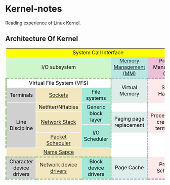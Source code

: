 




# Kernel-notes
Reading experience of Linux Kernel.

## Architecture Of Kernel

<table>
    <tr>
        <td style="border-color:#7C7B7B; color:black;" align="center" colspan="5" bgcolor="yellow" >System Call Interface</td>
    </tr>
    <tr>
        <td style="border-color:#7C7B7B; color:black;" bgcolor=#CFF6CB align="center" colspan="3" bgcolor=#E1DFDF>I/O subsystem</td>
        <td style="border-color:#7C7B7B; color:black;" bgcolor=#B8E7E2 align="center" colspan="1" bgcolor=#E1DFDF>
		<a href=https://github.com/FXShu/Kernel-notes/blob/master/memory_management.md>Memory <br>Management  <br>(MM)</a></td>
        <td style="border-color:#7C7B7B; color:black;" bgcolor=#EEBFD8 align="center" colspan="1" bgcolor=#E1DFDF>Process <br> Management  <br>(PM)</td>
	</tr>
    <tr>
        <td style="border-top-width:4px; border-top-style:dashed;border-top-color:#A6CD97;
					border-left-width:5px; border-left-style:dashed;border-left-color:#A6CD97;
					border-right-width:3px; border-right-style:dashed;border-right-color:#A6CD97;
                    color:black;"
			bgcolor="white" align="center" colspan="3">Virtual File System (VFS)</td>
        <td style="border-right-width:3px; border-right-style:dashed;border-right-color:#9EC8C4;
					border-top-width:4px; border-top-style:dashed;border-top-color:#9EC8C4;
                    color:black;"
			bgcolor=#DEEDEA align="center" rowspan="2">Virtual Memory</td>
        <td style="border-top-width:4px; border-top-style:dashed;border-top-color:#C29CB0;
					border-right-width:3px; border-right-style:dashed;border-right-color:#C29CB0;
                    color:black;"
			bgcolor=#FFE9E9 align="center" rowspan="2">Signal Handling</td>
    </tr>
    <tr>
        <td style="border-width:2px; border-style:solid;border-color:#F4F4F4;
					border-left-width:5px; border-left-style:dashed;border-left-color:#A6CD97;
                    color:black;"
			bgcolor=#D0D0D0 align="center">Terminals</td>
        <td style="border-width:2px; border-style:solid;border-color:#F4F4F4;
                    color:black;"
			bgcolor=#F1E6BD align="center"><a href="socket.md">Sockets</a></td>
        <td style="border-width:2px; border-style:solid;border-color:#F4F4F4;
					border-right-width:3px; border-right-style:dashed;border-right-color:#A6CD97;
                    color:black;"
			bgcolor=#A4E7D7 align="center">File systems</td>
    </tr>
    <tr>
        <td style="border-width:2px; border-style:solid;border-color:#F4F4F4;
					border-left-width:5px; border-left-style:dashed;border-left-color:#A6CD97;
                    color:black;"
			bgcolor=#D0D0D0 align="center"  colspan="1" rowspan="4">Line Discipline</td>
        <td style="border-width:2px; border-style:solid;border-color:#F4F4F4;
                    color:black;"
			bgcolor=#F1E6BD align="center"  colspan="1">Netfiter/Nftables</td>
        <td style="border-width:2px; border-style:solid;border-color:#F4F4F4;
					border-right-width:3px; border-right-style:dashed;border-right-color:#A6CD97;
                    color:black;"
			bgcolor=#A4E7D7 align="center"  colspan="1" rowspan="2">Generic block layer</td>
        <td style="border-right-width:3px; border-right-style:dashed; border-right-color:#9EC8C4;"
            bgcolor="white" align="center"  colspan="1"></td>
        <td style="border-right-width:3px; border-right-style:dashed; border-right-color:#C29CB0;"
            bgcolor="white" align="center" colspan="1"></td>
    </tr>
    <tr>
        <td bgcolor=#F1E6BD align="center"  colspan="1" rowspan="2">
			<a href=network_stack.md>Network Stack</a></td>
        <td style="border-right-width:3px; border-right-style:dashed;border-right-color:#9EC8C4; color:black;"
			bgcolor=#DEEDEA align="center"  colspan="1" rowspan="2">Paging page replacement</td>
        <td style="border-right-width:3px; border-right-style:dashed; border-right-color:#C29CB0; color:black;"
			bgcolor=#FFE9E9 align="center"  colspan="1" rowspan="2">Process/thread creation & termination</td>
    </tr>
    <tr>
        <td style="border-width:2px; border-style:solid;border-color:#F4F4F4;
					border-right-width:3px; border-right-style:dashed;border-right-color:#A6CD97;
                    color:black;"
			bgcolor=#A4E7D7 align="center" colspan="1" rowspan="2">I/O Scheduler</td>
    </tr>
    <tr>
        <td style="border-width:2px; border-style:solid;border-color:#F4F4F4; color:black;"
			bgcolor=#F1E6BD align="center"  colspan="1" rowspan="1">
            <a href=packet_schedule.md>Packet Scheduler</a></td>
        <td style="border-right-width:3px; border-right-style:dashed;border-right-color:#9EC8C4; color:black;"
			bgcolor="white" align="center"  colspan="1" rowspan="2"></td>
        <td style="border-right-width:3px; border-right-style:dashed; border-right-color:#C29CB0; color:black;"
			bgcolor="white" align="center"  colspan="1" rowspan="2"></td>
    </tr>
    <tr>
        <td style="border-width:2px; border-style:solid;border-color:#F4F4F4;
					border-bottom-width:4px; border-bottom-style:dashed;border-bottom-color:#A6CD97;
                    color:black;"
			bgcolor=#F1E6BD align="center"  colspan="3">
			<a href=net_namespace.md>Name Sapce</a></td>
    </tr>
    <tr>
        <td style="border-left-width:5px; border-left-style:dashed;border-left-color:#A6CD97;;
					border-bottom-width:4px; border-bottom-style:dashed;border-bottom-color:#A6CD97;
                    color:black;"
			bgcolor=#D0D0D0 align="center"  colspan="1">Character device drivers</td>
        <td style="border-width:2px; border-style:solid;border-color:#F4F4F4;
					border-bottom-width:4px; border-bottom-style:dashed;border-bottom-color:#A6CD97;
                    color:black;"
			bgcolor=#F1E6BD align="center"  colspan="1">
			<a href=https://github.com/FXShu/Kernel-notes/wiki/MTK-Wi-Fi-Driver>Network device drivers</a></td>
        <td style="border-bottom-width:4px; border-bottom-style:dashed;border-bottom-color:#A6CD97;
					border-right-width:3px; border-right-style:dashed;border-right-color:#A6CD97;
                    color:black;"
			bgcolor=#A4E7D7 align="center"  colspan="1">Block device drivers</td>
        <td style="border-right-width:3px; border-right-style:dashed;border-right-color:#91CED4;
					border-bottom-width:4px; border-bottom-style:dashed;border-bottom-color:#9EC8C4;
                    color:black;"
			bgcolor=#DEEDEA align="center"  colspan="1">Page Cache</td>
        <td style="border-right-width:3px; border-right-style:dashed; border-right-color:#C29CB0;
					border-bottom-width:4px; border-bottom-style:dashed; border-bottom-color:#C29CB0;
                    color:black;"
			bgcolor=#FFE9E9 align="center"  colspan="1">Process Scheduler</td>
    </tr>
</table>
